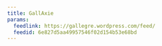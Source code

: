 ```yaml
---
title: GallAxie
params:
  feedlink: https://gallegre.wordpress.com/feed/
  feedid: 6e827d5aa49957546f02d154b53e68bd
---
```

